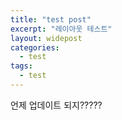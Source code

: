 ```yaml
---
title: "test post"
excerpt: "레이아웃 테스트"
layout: widepost
categories:
  - test
tags:
  - test
---  
```


언제 업데이트 되지?????
